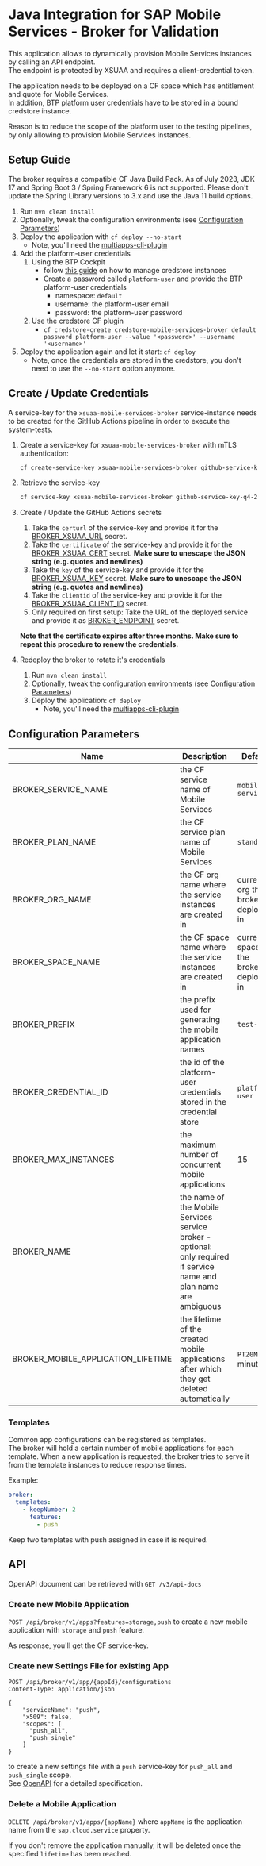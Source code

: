 # Java Integration for SAP Mobile Services - Broker for Validation

This application allows to dynamically provision Mobile Services instances by calling an API endpoint.  
The endpoint is protected by XSUAA and requires a client-credential token.

The application needs to be deployed on a CF space which has entitlement and quote for Mobile Services.  
In addition, BTP platform user credentials have to be stored in a bound credstore instance.

Reason is to reduce the scope of the platform user to the testing pipelines, by only allowing to provision Mobile Services instances.

## Setup Guide

The broker requires a compatible CF Java Build Pack. As of July 2023, JDK 17 and Spring Boot 3 / Spring Framework 6 is not supported.
Please don't update the Spring Library versions to 3.x and use the Java 11 build options.

1. Run `mvn clean install`
2. Optionally, tweak the configuration environments (see [Configuration Parameters](#configuration-parameters))
3. Deploy the application with `cf deploy --no-start`
   * Note, you'll need the [multiapps-cli-plugin](https://github.com/cloudfoundry/multiapps-cli-plugin)
4. Add the platform-user credentials
   1. Using the BTP Cockpit
      * follow [this guide](https://help.sap.com/docs/CREDENTIAL_STORE/601525c6e5604e4192451d5e7328fa3c/2a5423fc9ccb4ff3847cc6bd6c05b445.html) on how to manage credstore instances
      * Create a password called `platform-user` and provide the BTP platform-user credentials
        * namespace: `default`
        * username: the platform-user email
        * password: the platform-user password
   2. Use the credstore CF plugin
      * `cf credstore-create credstore-mobile-services-broker default password platform-user --value '<password>' --username '<username>'`
5. Deploy the application again and let it start: `cf deploy`
   * Note, once the credentials are stored in the credstore, you don't need to use the `--no-start` option anymore.

## Create / Update Credentials

A service-key for the `xsuaa-mobile-services-broker` service-instance needs to be created for the GitHub Actions pipeline in order to execute the system-tests.

1. Create a service-key for `xsuaa-mobile-services-broker` with mTLS authentication:

   ```bash
   cf create-service-key xsuaa-mobile-services-broker github-service-key-q4-2022 -c '{"credential-type":"x509","x509":{"key-length":2048,"validity":3,"validity-type":"MONTHS"}}'
   ```

2. Retrieve the service-key

   ```bash
   cf service-key xsuaa-mobile-services-broker github-service-key-q4-2022
   ```

3. Create / Update the GitHub Actions secrets
   1. Take the `certurl` of the service-key and provide it for the [BROKER_XSUAA_URL](https://github.com/SAP/java-integration-for-sap-mobile-services/settings/secrets/actions/BROKER_XSUAA_URL) secret.
   2. Take the `certificate` of the service-key and provide it for the [BROKER_XSUAA_CERT](https://github.com/SAP/java-integration-for-sap-mobile-services/settings/secrets/actions/BROKER_XSUAA_CERT) secret. **Make sure to unescape the JSON string (e.g. quotes and newlines)**
   3. Take the `key` of the service-key and provide it for the [BROKER_XSUAA_KEY](https://github.com/SAP/java-integration-for-sap-mobile-services/settings/secrets/actions/BROKER_XSUAA_KEY) secret. **Make sure to unescape the JSON string (e.g. quotes and newlines)**
   4. Take the `clientid` of the service-key and provide it for the [BROKER_XSUAA_CLIENT_ID](https://github.com/SAP/java-integration-for-sap-mobile-services/settings/secrets/actions/BROKER_XSUAA_CLIENT_ID) secret.
   5. Only required on first setup:
      Take the URL of the deployed service and provide it as [BROKER_ENDPOINT](https://github.com/SAP/java-integration-for-sap-mobile-services/settings/secrets/actions/BROKER_ENDPOINT) secret.

   **Note that the certificate expires after three months. Make sure to repeat this procedure to renew the credentials.**

4. Redeploy the broker to rotate it's credentials
   1. Run `mvn clean install`
   2. Optionally, tweak the configuration environments (see [Configuration Parameters](#configuration-parameters))
   3. Deploy the application: `cf deploy`
      * Note, you'll need the [multiapps-cli-plugin](https://github.com/cloudfoundry/multiapps-cli-plugin)

## Configuration Parameters

| Name                               | Description                                                                                                          | Default                                 |
|------------------------------------|----------------------------------------------------------------------------------------------------------------------|-----------------------------------------|
| BROKER_SERVICE_NAME                | the CF service name of Mobile Services                                                                               | `mobile-services`                       |
| BROKER_PLAN_NAME                   | the CF service plan name of Mobile Services                                                                          | `standard`                              |
| BROKER_ORG_NAME                    | the CF org name where the service instances are created in                                                           | current org the broker is deployed in   |
| BROKER_SPACE_NAME                  | the CF space name where the service instances are created in                                                         | current space the broker is deployed in |
| BROKER_PREFIX                      | the prefix used for generating the mobile application names                                                          | `test-`                                 |
| BROKER_CREDENTIAL_ID               | the id of the platform-user credentials stored in the credential store                                               | `platform-user`                         |
| BROKER_MAX_INSTANCES               | the maximum number of concurrent mobile applications                                                                 | 15                                      |
| BROKER_NAME                        | the name of the Mobile Services service broker - optional: only required if service name and plan name are ambiguous |                                         |
| BROKER_MOBILE_APPLICATION_LIFETIME | the lifetime of the created mobile applications after which they get deleted automatically                           | `PT20M` (20 minutes)                    |

### Templates

Common app configurations can be registered as templates.  
The broker will hold a certain number of mobile applications for each template. When a new application is requested, the broker tries to serve it from the template instances to reduce response times.

Example:

```yaml
broker:
  templates:
    - keepNumber: 2
      features:
        - push
```

Keep two templates with push assigned in case it is required.

## API

OpenAPI document can be retrieved with `GET /v3/api-docs`

### Create new Mobile Application

`POST /api/broker/v1/apps?features=storage,push` to create a new mobile application with `storage` and `push` feature.

As response, you'll get the CF service-key.

### Create new Settings File for existing App

```
POST /api/broker/v1/app/{appId}/configurations
Content-Type: application/json

{
    "serviceName": "push",
    "x509": false,
    "scopes": [
      "push_all",
      "push_single"
    ]
}
```
to create a new settings file with a `push` service-key for `push_all` and `push_single` scope.  
See [OpenAPI](#api) for a detailed specification.

### Delete a Mobile Application

`DELETE /api/broker/v1/apps/{appName}` where `appName` is the application name from the `sap.cloud.service` property.

If you don't remove the application manually, it will be deleted once the specified `lifetime` has been reached.
